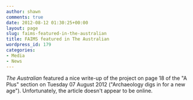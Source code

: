 ```yaml
---
author: shawn
comments: true
date: 2012-08-12 01:30:25+00:00
layout: page
slug: faims-featured-in-the-australian
title: FAIMS featured in The Australian
wordpress_id: 179
categories:
- Media
- News
---
```


_The Australian_ featured a nice write-up of the project on page 18 of the "A Plus" section on Tuesday 07 August 2012 ("Archaeology digs in for a new age"). Unfortunately, the article doesn't appear to be online.
